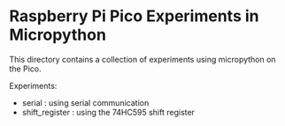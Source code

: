 # Raspberry Pi Pico Experiments in Micropython

This directory contains a collection of experiments using micropython on the Pico.

Experiments:

- serial : using serial communication
- shift_register : using the 74HC595 shift register


